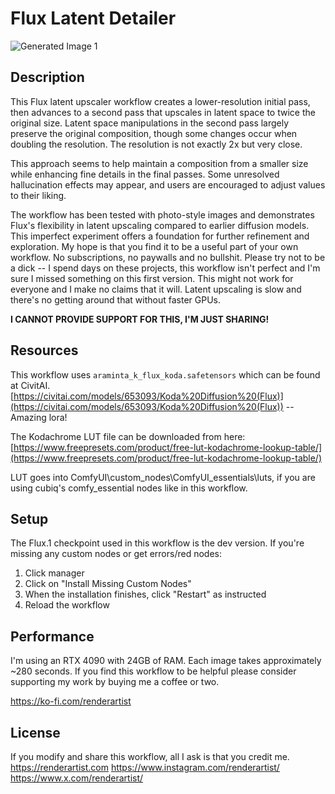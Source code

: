 # Flux Latent Detailer

![Generated Image 1](https://github.com/rickrender/FluxLatentDetailer/blob/main/FluxLatentDetailer.png)

## Description

This Flux latent upscaler workflow creates a lower-resolution initial pass, then advances to a second pass that upscales in latent space to twice the original size. Latent space manipulations in the second pass largely preserve the original composition, though some changes occur when doubling the resolution. The resolution is not exactly 2x but very close.

This approach seems to help maintain a composition from a smaller size while enhancing fine details in the final passes. Some unresolved hallucination effects may appear, and users are encouraged to adjust values to their liking. 

The workflow has been tested with photo-style images and demonstrates Flux's flexibility in latent upscaling compared to earlier diffusion models. This imperfect experiment offers a foundation for further refinement and exploration. My hope is that you find it to be a useful part of your own workflow. No subscriptions, no paywalls and no bullshit. Please try not to be a dick -- I spend days on these projects, this workflow isn't perfect and I'm sure I missed something on this first version. This might not work for everyone and I make no claims that it will. Latent upscaling is slow and there's no getting around that without faster GPUs.

**I CANNOT PROVIDE SUPPORT FOR THIS, I'M JUST SHARING!**

## Resources

This workflow uses `araminta_k_flux_koda.safetensors` which can be found at CivitAI.
[https://civitai.com/models/653093/Koda%20Diffusion%20(Flux)](https://civitai.com/models/653093/Koda%20Diffusion%20(Flux)) -- Amazing lora!

The Kodachrome LUT file can be downloaded from here:
[https://www.freepresets.com/product/free-lut-kodachrome-lookup-table/](https://www.freepresets.com/product/free-lut-kodachrome-lookup-table/)

LUT goes into ComfyUI\custom_nodes\ComfyUI_essentials\luts, if you are using cubiq's comfy_essential nodes like in this workflow.

## Setup

The Flux.1 checkpoint used in this workflow is the dev version. If you're missing any custom nodes or get errors/red nodes:

1. Click manager
2. Click on "Install Missing Custom Nodes"
3. When the installation finishes, click "Restart" as instructed
4. Reload the workflow

## Performance

I'm using an RTX 4090 with 24GB of RAM. Each image takes approximately ~280 seconds.
If you find this workflow to be helpful please consider supporting my work by buying me a coffee or two. 

https://ko-fi.com/renderartist

## License

If you modify and share this workflow, all I ask is that you credit me.
https://renderartist.com
https://www.instagram.com/renderartist/
https://www.x.com/renderartist/
